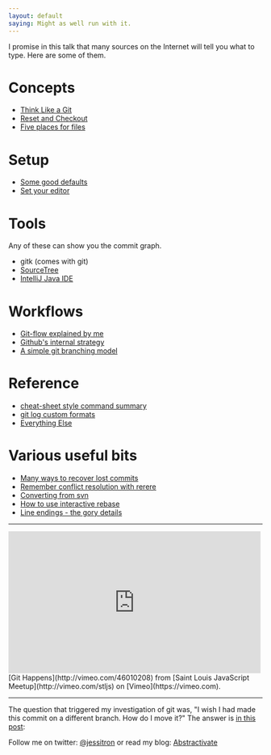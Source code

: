 ```yaml
---
layout: default
saying: Might as well run with it.
---
```


I promise in this talk that many sources on the Internet will tell you
what to type. Here are some of them.

# Concepts
* [Think Like a Git](http://think-like-a-git.net/)
* [Reset and Checkout](http://git-scm.com/2011/07/11/reset.html)
* [Five places for files](http://blog.jessitron.com/2012/12/git-many-parts-five-categories-of-files.html)

# Setup
* [Some good defaults](http://grimoire.ca/git/config)
* [Set your editor](http://git-scm.com/book/en/Getting-Started-First-Time-Git-Setup#Your-Editor)

# Tools
Any of these can show you the commit graph.
* gitk (comes with git)
* [SourceTree](http://www.sourcetreeapp.com/)
* [IntelliJ Java IDE](http://www.jetbrains.com/idea/)

# Workflows
* [Git-flow explained by me](http://blog.jessitron.com/2012/07/skinny-on-git-flow.html)
* [Github's internal strategy](http://scottchacon.com/2011/08/31/github-flow.html)
* [A simple git branching model](https://gist.github.com/jbenet/ee6c9ac48068889b0912)

# Reference
* [cheat-sheet style command summary](http://cheat.errtheblog.com/s/git)
* [git log custom formats](log.html)
* [Everything Else](http://www.google.com)

# Various useful bits
* [Many ways to recover lost commits](http://www.programblings.com/2008/06/07/the-illustrated-guide-to-recovering-lost-commits-with-git/)
* [Remember conflict resolution with rerere](http://git-scm.com/blog/2010/03/08/rerere.html)
* [Converting from svn](http://blog.jessitron.com/2013/08/converting-from-svn-to-git.html)
* [How to use interactive rebase](http://blog.jessitron.com/2012/09/git-good-parts-why-change-history.html)
* [Line endings - the gory details](http://timclem.wordpress.com/2012/03/01/mind-the-end-of-your-line/)


-----------

<iframe src="http://player.vimeo.com/video/46010208" width="500" height="281" frameborder="0">do things right</iframe>
[Git Happens](http://vimeo.com/46010208) from [Saint Louis JavaScript Meetup](http://vimeo.com/stljs) on [Vimeo](https://vimeo.com).

-----------

The question that triggered my investigation of git was, "I wish I had
made this commit on a different branch. How do I move it?" The answer
is [in this post](http://blog.jessitron.com/2012/03/git-retroactive-branching.html):

Follow me on twitter: [@jessitron](http://twitter.com/jessitron)
or read my blog: [Abstractivate](http://blog.jessitron.com)



